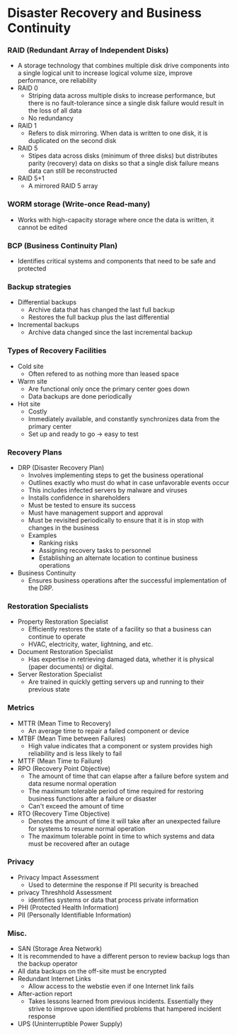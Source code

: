 # Disaster Recovery and Business Continuity
### RAID (Redundant Array of Independent Disks)
* A storage technology that combines multiple disk drive components into a single logical unit to increase logical volume size, improve performance, ore reliability
* RAID 0
  * Striping data across multiple disks to increase performance, but there is no fault-tolerance since a single disk failure would result in the loss of all data
  * No redundancy
* RAID 1
  * Refers to disk mirroring. When data is written to one disk, it is duplicated on the second disk
* RAID 5
  * Stipes data across disks (minimum of three disks) but distributes parity (recovery) data on disks so that a single disk failure means data can still be reconstructed
* RAID 5+1
  * A mirrored RAID 5 array
  
### WORM storage (Write-once Read-many)
* Works with high-capacity storage where once the data is written, it cannot be edited
  
### BCP (Business Continuity Plan)
* Identifies critical systems and components that need to be safe and protected
  
### Backup strategies
* Differential backups
  * Archive data that has changed the last full backup
  * Restores the full backup plus the last differential
* Incremental backups
  * Archive data changed since the last incremental backup
  
### Types of Recovery Facilities
* Cold site
  * Often refered to as nothing more than leased space
* Warm site
  * Are functional only once the primary center goes down
  * Data backups are done periodically
* Hot site
  * Costly
  * Immediately available, and constantly synchronizes data from the primary center
  * Set up and ready to go -> easy to test
  
### Recovery Plans
* DRP (Disaster Recovery Plan)
  * Involves implementing steps to get the business operational
  * Outlines exactly who must do what in case unfavorable events occur
  * This includes infected servers by malware and viruses
  * Installs confidence in shareholders
  * Must be tested to ensure its success
  * Must have management support and approval
  * Must be revisited periodically to ensure that it is in stop with changes in the business
  * Examples
    * Ranking risks
    * Assigning recovery tasks to personnel
    * Establishing an alternate location to continue business operations
* Business Continuity
  * Ensures business operations after the successful implementation of the DRP.
  
### Restoration Specialists
* Property Restoration Specialist
  * Efficiently restores the state of a facility so that a business can continue to operate
  * HVAC, electricity, water, lightning, and etc.
* Document Restoration Specialist
  * Has expertise in retrieving damaged data, whether it is physical (paper documents) or digital.
* Server Restoration Specialist
  * Are trained in quickly getting servers up and running to their previous state
  
### Metrics
* MTTR (Mean Time to Recovery)
  * An average time to repair a failed component or device
* MTBF (Mean Time between Failures)
  * High value indicates that a component or system provides high reliability and is less likely to fail
* MTTF (Mean Time to Failure)
* RPO (Recovery Point Objective)
  * The amount of time that can elapse after a failure before system and data resume normal operation
  * The maximum tolerable period of time required for restoring business functions after a failure or disaster
  * Can't exceed the amount of time
* RTO (Recovery Time Objective)
  * Denotes the amount of time it will take after an unexpected failure for systems to resume normal operation
  * The maximum tolerable point in time to which systems and data must be recovered after an outage
    
### Privacy
* Privacy Impact Assessment
  * Used to determine the response if PII security is breached
* privacy Threshhold Assessment
  * identifies systems or data that process private information
* PHI (Protected Health Information)
* PII (Personally Identifiable Information)
    
### Misc.
* SAN (Storage Area Network)
* It is recommended to have a different person to review backup logs than the backup operator
* All data backups on the off-site must be encrypted
* Redundant Internet Links
  * Allow access to the webstie even if one Internet link fails
* After-action report
  * Takes lessons learned from previous incidents. Essentially they strive to improve upon identified problems that hampered incident response
* UPS (Uninterruptible Power Supply)
  

